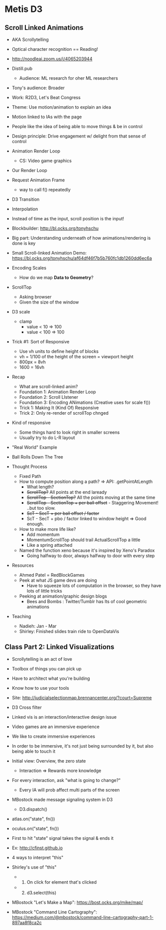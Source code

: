 # Metis D3

## Scroll Linked Animations

- AKA Scrollytelling

- Optical character recognition == Reading!

- http://noodleai.zoom.us/j/4065203944
- Distill.pub
	- Audience: ML research for oher ML researchers
- Tony's audience: Broader
- Work: R2D3, Let's Beat Congress
- Theme: Use motion/animation to explain an idea

- Motion linked to IAs with the page
- People like the idea of being able to move things & be in control
- Design principle: Drive engagement w/ delight from that sense of control

- Animation Render Loop
	- CS: Video game graphics

- Our Render Loop

- Request Animation Frame
	- way to call f() repeatedly

- D3 Transition
- Interpolation
- Instead of time as the input, scroll position is the input!
- Blockbuilder: http://bl.ocks.org/tonyhschu
- Big part: Understanding underneath of how animations/rendering is done is key
- Small Scroll-linked Animation Demo: https://bl.ocks.org/tonyhschu/af64df46f7b5b760fc1db1260dd6ec6a

- Encoding Scales
	- How do we map **Data to Geometry**?
- ScrollTop
	- Asking browser
	- Given the size of the window

- D3 scale
	- clamp	
		- value < 10 => 100
		- value < 100 => 100

- Trick #1: Sort of Responsive
	- Use vh units to define height of blocks
	- vh = 1/100 of the height of the screen = viewport height
	- 800px = 8vh
	- 1600 = 16vh

- Recap
	- What are scroll-linked anim?
	- Foundation 1: Animation Render Loop
	- Foundation 2: Scroll LIstener
	- Foundation 3: Encoding ANimations (Creative uses for scale f())
	- Trick 1: Making It (Kind Of) Responsive
	- Trick 2: Only re-render of scrollTop chnged

- Kind of responsive
	- Some things hard to look right in smaller screens
	- Usually try to do L-R layout

- "Real World" Example

- Ball Rolls Down The Tree
- Thought Process
	- Fixed Path
	- How to compute position along a path? => API: .getPointAtLength
		- What length?
		- ~~ScrollTop?~~ All points at the end laready
		- ~~ScrollTop - SectionTop?~~ All the points moving at the same time
		- ~~ScrollTop - SectionTop + per ball offset~~ - Staggering Movement! ..but too slow.
		- ~~ScT - SecT + per ball offset / factor~~
		- ScT - SecT + pbo / factor linked to window height => Good enough.
	- How to make more life like?
		- Add momentum
		- MomentumScrollTop should trail ActualScrollTop a little
		- Like a spring attached
	- Named the function xeno because it's inspired by Xeno's Paradox
		- Going halfway to door, always halfway to door with every step

- Resources
	- Ahmed Patel = RedBlockGames
	- Peek at what JS game devs are doing
		- Have to squeeze lots of computation in the browser, so they have lots of little tricks
	- Peeking at animation/graphic design blogs
		- Bees and Bombs : Twitter/Tumblr has lts of cool geometric animations

- Teaching
	- Nadieh: Jan - Mar
	- Shirley: Finished slides train ride to OpenDataVis

## Class Part 2: Linked Visualizations

- Scrollytelling is an act of love
- Toolbox of things you can pick up
- Have to architect what you're building
- Know how to use your tools

- Site: http://judicialselectionmap.brennancenter.org/?court=Supreme

- D3 Cross filter

- Linked vis is an interaction/interactive design issue
- Video games are an immersive experience
- We like to create immersive experiences
- In order to be immersive, it's not just being surrounded by it, but also being able to touch it
- Initial view: Overview, the zero state
	- Interaction => Rewards more knowledge
- For every interaction, ask "what is going to change?"
	- Every IA will prob affect multi parts of the screen
- MBostock made message signaling system in D3
	- D3.dispatch()

- atlas.on("state", fn())
- oculus.on("state", fn())
- First to hit "state" signal takes the signal & ends it

- Ex: http://cfinst.github.io

- 4 ways to interpret "this"

- Shirley's use of "this"
	- 1. On click for element that's clicked
	- 2. d3.select(this)

- MBostock "Let's Make a Map": https://bost.ocks.org/mike/map/
- MBostock "Command Line Cartography": https://medium.com/@mbostock/command-line-cartography-part-1-897aa8f8ca2c